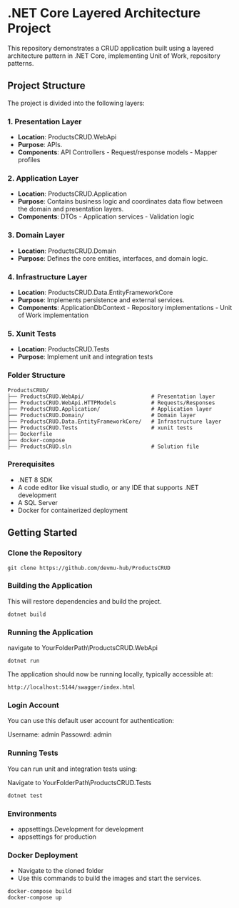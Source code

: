 # .NET Core Layered Architecture Project

This repository demonstrates a CRUD application built using a layered architecture pattern in .NET Core, implementing Unit of Work, repository patterns.

## Project Structure

The project is divided into the following layers:

### 1. Presentation Layer

- **Location**: ProductsCRUD.WebApi
- **Purpose**: APIs.
- **Components**: API Controllers - Request/response models - Mapper profiles

### 2. Application Layer

- **Location**: ProductsCRUD.Application
- **Purpose**: Contains business logic and coordinates data flow between the domain and presentation layers.
- **Components**: DTOs - Application services - Validation logic

### 3. Domain Layer

- **Location**: ProductsCRUD.Domain
- **Purpose**: Defines the core entities, interfaces, and domain logic.

### 4. Infrastructure Layer

- **Location**: ProductsCRUD.Data.EntityFrameworkCore
- **Purpose**: Implements persistence and external services.
- **Components**: ApplicationDbContext - Repository implementations - Unit of Work implementation

### 5. Xunit Tests

- **Location**: ProductsCRUD.Tests
- **Purpose**: Implement unit and integration tests

### Folder Structure

```bash:no-line-numbers
ProductsCRUD/
├── ProductsCRUD.WebApi/                     # Presentation layer
├── ProductsCRUD.WebApi.HTTPModels           # Requests/Responses
├── ProductsCRUD.Application/                # Application layer
├── ProductsCRUD.Domain/                     # Domain layer
├── ProductsCRUD.Data.EntityFrameworkCore/   # Infrastructure layer
├── ProductsCRUD.Tests                       # xunit tests
├── Dockerfile
├── docker-compose
├── ProductsCRUD.sln                         # Solution file
```
### Prerequisites

- .NET 8 SDK
- A code editor like visual studio, or any IDE that supports .NET development
- A SQL Server
- Docker for containerized deployment

## Getting Started

### Clone the Repository

```bash:no-line-numbers
git clone https://github.com/devmu-hub/ProductsCRUD
```

### Building the Application

This will restore dependencies and build the project.

```bash:no-line-numbers
dotnet build
```

### Running the Application

navigate to YourFolderPath\ProductsCRUD.WebApi

```bash:no-line-numbers
dotnet run
```

The application should now be running locally, typically accessible at:

```bash:no-line-numbers
http://localhost:5144/swagger/index.html
```

### Login Account

You can use this default user account for authentication:

Username: admin
Passowrd: admin

### Running Tests

You can run unit and integration tests using:

Navigate to YourFolderPath\ProductsCRUD.Tests

```bash:no-line-numbers
dotnet test
```

### Environments
- appsettings.Development for development
- appsettings for production


### Docker Deployment

- Navigate to the cloned folder
- Use this commands to build the images and start the services.

```bash:no-line-numbers
docker-compose build
docker-compose up
```
